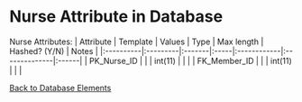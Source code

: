 # Nurse Attribute in Database #

Nurse Attributes:
| Attribute | Template | Values | Type |  Max length | Hashed? (Y/N) | Notes |
|:----------|:---------|:-------|:-----|:------------|:--------------|:------|
| PK\_Nurse\_ID |          |        | int(11) |             |               |
| FK\_Member\_ID |          |        | int(11) |             |               |

[Back to Database Elements](http://code.google.com/p/electronic-mis/wiki/Database_Elements)